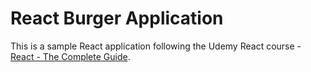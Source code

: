 # React Burger Application

This is a sample React application following the Udemy React course - [React - The Complete Guide](https://www.udemy.com/course/react-the-complete-guide-incl-redux/).